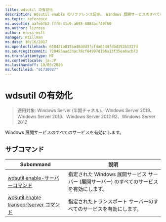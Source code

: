 ```yaml
---
title: wdsutil の有効化
description: Wdsutil enable のリファレンス記事。 Windows 展開サービスのすべてのサービスを有効にします。
ms.topic: reference
ms.assetid: aafebfb2-fff0-41c9-a095-8884acf49f50
ms.author: lizross
author: eross-msft
manager: mtillman
ms.date: 10/16/2017
ms.openlocfilehash: 658421a017ba48ddd3fcf4a0344fdbd152b1327d
ms.sourcegitcommit: 720455aad2bac78cf64997d196a13f35ea0acb73
ms.translationtype: MT
ms.contentlocale: ja-JP
ms.lasthandoff: 10/05/2020
ms.locfileid: "91730937"
---
```

# <a name="wdsutil-enable"></a>wdsutil の有効化

> 適用対象: Windows Server (半期チャネル)、Windows Server 2019、Windows Server 2016、Windows Server 2012 R2、Windows Server 2012

Windows 展開サービスのすべてのサービスを有効にします。

## <a name="subcommands"></a>サブコマンド
|Subommand|説明|
|-------|--------|
|[wdsutil enable-サーバーコマンド](wdsutil-enable-server.md)|指定された Windows 展開サービス サーバー (展開サーバー) のすべてのサービスを有効にします。|
|[wdsutil enable transportserver コマンド](wdsutil-enable-transportserver.md)|指定されたトランスポート サーバーのすべてのサービスを有効にします。|
